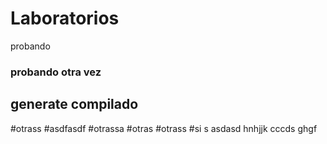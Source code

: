 # Laboratorios 
probando
### probando otra vez

## generate compilado
#otrass
#asdfasdf
#otrassa
#otras
#otrass
#si
s
asdasd
hnhjjk
cccds
ghgf
